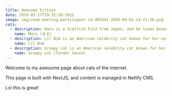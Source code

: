 ```yaml
---
title: Awesome kitties
date: 2019-03-17T19:31:20.591Z
image: img/zoom-meeting-participant-id-405342-2020-09-01-14-21-26.png
cats:
  - description: Maru is a Scottish Fold from Japan, and he loves boxes.
    name: Maru (まる)
  - description: Lil Bub is an American celebrity cat known for her unique appearance.
    name: Lil Bub
  - description: Grumpy cat is an American celebrity cat known for her grumpy appearance.
    name: Grumpy cat (Tardar Sauce)
---
```

Welcome to my awesome page about cats of the internet.

This page is built with NextJS, and content is managed in Netlify CMS.

Lol this is great!